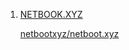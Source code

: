  1. [NETBOOK.XYZ](https://netboot.xyz/)
    
    [netbootxyz/netboot.xyz](https://github.com/netbootxyz/netboot.xyz)
